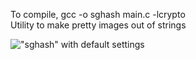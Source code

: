 To compile, gcc -o sghash main.c -lcrypto  
Utility to make pretty images out of strings

!["sghash" with default settings](sghash.png "\"shgash\" with default settings")

